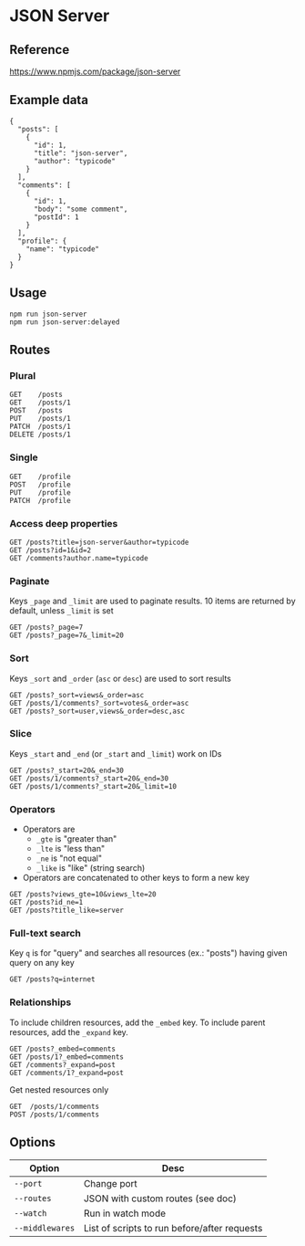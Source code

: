 # JSON Server

## Reference
https://www.npmjs.com/package/json-server

## Example data

```
{
  "posts": [
    {
      "id": 1,
      "title": "json-server",
      "author": "typicode"
    }
  ],
  "comments": [
    {
      "id": 1,
      "body": "some comment",
      "postId": 1
    }
  ],
  "profile": {
    "name": "typicode"
  }
}
```

## Usage

```
npm run json-server
npm run json-server:delayed
```

## Routes

### Plural
```
GET    /posts
GET    /posts/1
POST   /posts
PUT    /posts/1
PATCH  /posts/1
DELETE /posts/1
```

### Single
```
GET    /profile
POST   /profile
PUT    /profile
PATCH  /profile
```

### Access deep properties
```
GET /posts?title=json-server&author=typicode
GET /posts?id=1&id=2
GET /comments?author.name=typicode
```

### Paginate

Keys `_page` and `_limit` are used to paginate results. 10 items are returned by default, unless `_limit` is set

```
GET /posts?_page=7
GET /posts?_page=7&_limit=20
```

### Sort
Keys `_sort` and `_order` (`asc` or `desc`) are used to sort results

```
GET /posts?_sort=views&_order=asc
GET /posts/1/comments?_sort=votes&_order=asc
GET /posts?_sort=user,views&_order=desc,asc
```

### Slice
Keys `_start` and `_end` (or `_start` and `_limit`) work on IDs

```
GET /posts?_start=20&_end=30
GET /posts/1/comments?_start=20&_end=30
GET /posts/1/comments?_start=20&_limit=10
```

### Operators

- Operators are
  - `_gte` is "greater than"
  - `_lte` is "less than"
  - `_ne` is "not equal"
  - `_like` is "like" (string search)
- Operators are concatenated to other keys to form a new key

```
GET /posts?views_gte=10&views_lte=20
GET /posts?id_ne=1
GET /posts?title_like=server
```

### Full-text search

Key `q` is for "query" and searches all resources (ex.: "posts") having given query on any key

```
GET /posts?q=internet
```

### Relationships

To include children resources, add the `_embed` key. To include parent resources, add the `_expand` key.

```
GET /posts?_embed=comments
GET /posts/1?_embed=comments
GET /comments?_expand=post
GET /comments/1?_expand=post
```

Get nested resources only

```
GET  /posts/1/comments
POST /posts/1/comments
```

## Options

Option | Desc
------ | ----
`--port` | Change port
`--routes` | JSON with custom routes (see doc)
`--watch` | Run in watch mode
`--middlewares` | List of scripts to run before/after requests
